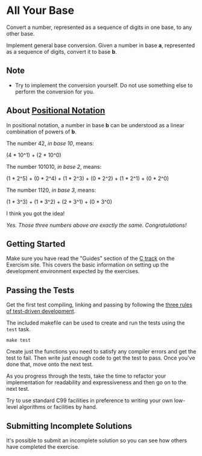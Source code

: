 # All Your Base

Convert a number, represented as a sequence of digits in one base, to any other base.

Implement general base conversion. Given a number in base **a**,
represented as a sequence of digits, convert it to base **b**.

## Note

- Try to implement the conversion yourself.
  Do not use something else to perform the conversion for you.

## About [Positional Notation](https://en.wikipedia.org/wiki/Positional_notation)

In positional notation, a number in base **b** can be understood as a linear
combination of powers of **b**.

The number 42, *in base 10*, means:

(4 * 10^1) + (2 * 10^0)

The number 101010, *in base 2*, means:

(1 * 2^5) + (0 * 2^4) + (1 * 2^3) + (0 * 2^2) + (1 * 2^1) + (0 * 2^0)

The number 1120, *in base 3*, means:

(1 * 3^3) + (1 * 3^2) + (2 * 3^1) + (0 * 3^0)

I think you got the idea!

*Yes. Those three numbers above are exactly the same. Congratulations!*

## Getting Started

Make sure you have read the "Guides" section of the
[C track][c-track] on the Exercism site. This covers
the basic information on setting up the development environment expected
by the exercises.

## Passing the Tests

Get the first test compiling, linking and passing by following the [three
rules of test-driven development][3-tdd-rules].

The included makefile can be used to create and run the tests using the `test`
task.

    make test

Create just the functions you need to satisfy any compiler errors and get the
test to fail. Then write just enough code to get the test to pass. Once you've
done that, move onto the next test.

As you progress through the tests, take the time to refactor your
implementation for readability and expressiveness and then go on to the next
test.

Try to use standard C99 facilities in preference to writing your own
low-level algorithms or facilities by hand.

## Submitting Incomplete Solutions
It's possible to submit an incomplete solution so you can see how others have completed the exercise.

[c-track]: https://exercism.io/my/tracks/c
[3-tdd-rules]: http://butunclebob.com/ArticleS.UncleBob.TheThreeRulesOfTdd
